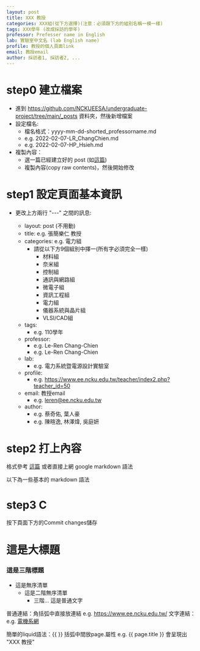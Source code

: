```yaml
---
layout: post
title: XXX 教授
categories: XXX組(從下方選擇)(注意：必須跟下方的組別名稱一模一樣)
tags: XXX學年 (改成採訪的學年)
professor: Prefesser name in English
lab: 實驗室中文名 (lab English name)
profile: 教授的個人頁面link
email: 教授email
author: 採訪者1, 採訪者2, ...
---
```


# step0 建立檔案
- 進到 <https://github.com/NCKUEESA/undergraduate-project/tree/main/_posts> 資料夾，然後新增檔案
- 設定檔名: 
    - 檔名格式：yyyy-mm-dd-shorted_professorname.md
    - e.g. 2022-02-07-LR_ChangChien.md
    - e.g. 2022-02-07-HP_Hsieh.md
- 複製內容：
    - 選一篇已經建立好的 post (如[這篇](https://github.com/NCKUEESA/undergraduate-project/blob/main/_posts/2021-12-23-LR_ChangChien.md))
    - 複製內容(copy raw contents)，然後開始修改

# step1 設定頁面基本資訊
- 更改上方兩行 "---" 之間的訊息:

    - layout: post (不用動)
    - title: e.g. 張簡樂仁 教授
    - categories: e.g. 電力組 
        - 請從以下方9個組別中擇一(所有字必須完全一樣)
            - 材料組
            - 奈米組
            - 控制組
            - 通訊與網路組
            - 微電子組
            - 資訊工程組
            - 電力組
            - 儀器系統與晶片組
            - VLSI/CAD組
    - tags: 
        - e.g. 110學年
    - professor: 
        - e.g. Le-Ren Chang-Chien
        - e.g. Le-Ren Chang-Chien
    - lab:
        - e.g. 電力系統暨電源設計實驗室 
    - profile: 
        - e.g. https://www.ee.ncku.edu.tw/teacher/index2.php?teacher_id=50
    - email: 教授email
        - e.g. leren@ee.ncku.edu.tw
    - author: 
        - e.g. 蔡奇佑, 葉人豪
        - e.g. 陳暄逸, 林澤煒, 吳庭妍

# step2 打上內容

格式參考 [這篇](https://github.com/NCKUEESA/undergraduate-project/blob/main/_posts/2021-12-23-LR_ChangChien.md) 
或者直接上網 google markdown 語法

以下為一些基本的 markdown 語法

# step3 C

按下頁面下方的Commit changes儲存

# 這是大標題
### 這是三階標題
- 這是無序清單
    - 這是二階無序清單
        - 三階...
這是普通文字

普通連結：角括弧中直接放連結
e.g. <https://www.ee.ncku.edu.tw/>
文字連結：
e.g. [電機系網](https://www.ee.ncku.edu.tw/)

簡單的liquid語法：{{ }} 括弧中間放page.屬性
e.g. {{ page.title }} 會呈現出 "XXX 教授"


